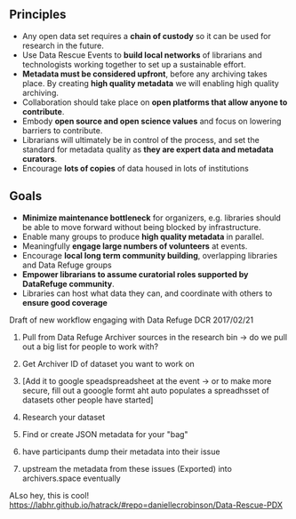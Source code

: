 ## Principles

- Any open data set requires a **chain of custody** so it can be used for research in the future.
- Use Data Rescue Events to **build local networks** of librarians and technologists working together to set up a sustainable effort.
- **Metadata must be considered upfront**, before any archiving takes place. By creating **high quality metadata** we will enabling high quality archiving.
- Collaboration should take place on **open platforms that allow anyone to contribute**.
- Embody **open source and open science values** and focus on lowering barriers to contribute.
- Librarians will ultimately be in control of the process, and set the standard for metadata quality as **they are expert data and metadata curators**.
- Encourage **lots of copies** of data housed in lots of institutions

## Goals

- **Minimize maintenance bottleneck** for organizers, e.g. libraries should be able to move forward without being blocked by infrastructure.
- Enable many groups to produce **high quality metadata** in parallel.
- Meaningfully **engage large numbers of volunteers** at events.
- Encourage **local long term community building**, overlapping libraries and Data Refuge groups
- **Empower librarians to assume curatorial roles supported by DataRefuge community**.
- Libraries can host what data they can, and coordinate with others to **ensure good coverage**


Draft of new workflow engaging with Data Refuge DCR 2017/02/21

1. Pull from Data Refuge Archiver sources in the research bin -> do we pull out a big list for people to work with?

2. Get Archiver ID of dataset you want to work on

3. [Add it to google speadspreadsheet at the event -> or to make more secure, fill out a gooogle formt aht auto populates a spreadhsset of datasets other people have started]

4. Research your dataset

5. Find or create JSON metadata for your "bag"

6. have participants dump their metadata into their issue

7. upstream the metadata from these issues (Exported) into archivers.space eventually


ALso hey, this is cool! https://labhr.github.io/hatrack/#repo=daniellecrobinson/Data-Rescue-PDX
